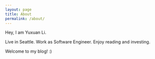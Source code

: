 ```yaml
---
layout: page
title: About
permalink: /about/
---
```


Hey, I am Yuxuan Li. 

Live in Seattle. Work as Software Engineer. Enjoy reading and investing. 

Welcome to my blog! :)